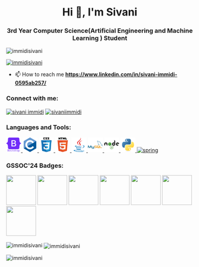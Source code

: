 <h1 align="center">Hi 👋, I'm Sivani</h1>
<h3 align="center">3rd Year Computer Science(Artificial Engineering and Machine Learning ) Student</h3>

<p align="left"> <img src="https://komarev.com/ghpvc/?username=immidisivani&label=Profile%20views&color=0e75b6&style=flat" alt="immidisivani" /> </p>

<p align="left"> <a href="https://github.com/ryo-ma/github-profile-trophy"><img src="https://github-profile-trophy.vercel.app/?username=immidisivani" alt="immidisivani" /></a> </p>

- 📫 How to reach me **https://www.linkedin.com/in/sivani-immidi-0595ab257/**

<h3 align="left">Connect with me:</h3>
<p align="left">
<a href="https://linkedin.com/in/sivani immidi" target="blank"><img align="center" src="https://raw.githubusercontent.com/rahuldkjain/github-profile-readme-generator/master/src/images/icons/Social/linked-in-alt.svg" alt="sivani immidi" height="30" width="40" /></a>
<a href="https://www.leetcode.com/sivaniimmidi" target="blank"><img align="center" src="https://raw.githubusercontent.com/rahuldkjain/github-profile-readme-generator/master/src/images/icons/Social/leet-code.svg" alt="sivaniimmidi" height="30" width="40" /></a>
</p>

<h3 align="left">Languages and Tools:</h3>
<p align="left"> <a href="https://getbootstrap.com" target="_blank" rel="noreferrer"> <img src="https://raw.githubusercontent.com/devicons/devicon/master/icons/bootstrap/bootstrap-plain-wordmark.svg" alt="bootstrap" width="40" height="40"/> </a> <a href="https://www.cprogramming.com/" target="_blank" rel="noreferrer"> <img src="https://raw.githubusercontent.com/devicons/devicon/master/icons/c/c-original.svg" alt="c" width="40" height="40"/> </a> <a href="https://www.w3schools.com/css/" target="_blank" rel="noreferrer"> <img src="https://raw.githubusercontent.com/devicons/devicon/master/icons/css3/css3-original-wordmark.svg" alt="css3" width="40" height="40"/> </a> <a href="https://www.w3.org/html/" target="_blank" rel="noreferrer"> <img src="https://raw.githubusercontent.com/devicons/devicon/master/icons/html5/html5-original-wordmark.svg" alt="html5" width="40" height="40"/> </a> <a href="https://www.java.com" target="_blank" rel="noreferrer"> <img src="https://raw.githubusercontent.com/devicons/devicon/master/icons/java/java-original.svg" alt="java" width="40" height="40"/> </a> <a href="https://www.mysql.com/" target="_blank" rel="noreferrer"> <img src="https://raw.githubusercontent.com/devicons/devicon/master/icons/mysql/mysql-original-wordmark.svg" alt="mysql" width="40" height="40"/> </a> <a href="https://nodejs.org" target="_blank" rel="noreferrer"> <img src="https://raw.githubusercontent.com/devicons/devicon/master/icons/nodejs/nodejs-original-wordmark.svg" alt="nodejs" width="40" height="40"/> </a> <a href="https://www.python.org" target="_blank" rel="noreferrer"> <img src="https://raw.githubusercontent.com/devicons/devicon/master/icons/python/python-original.svg" alt="python" width="40" height="40"/> </a> <a href="https://spring.io/" target="_blank" rel="noreferrer"> <img src="https://www.vectorlogo.zone/logos/springio/springio-icon.svg" alt="spring" width="40" height="40"/> </a> </p>

<h3 align="left">GSSOC'24 Badges:</h3>
<p align="left">
<img src="https://gssoc.girlscript.tech/badges/postman.png?imwidth=96" width="80" height="80">
<img src="https://gssoc.girlscript.tech/badges/1.png?imwidth=96" width="80" height="80">
<img src="https://gssoc.girlscript.tech/badges/2.png?imwidth=96" width="80" height="80">
<img src="https://gssoc.girlscript.tech/badges/3.png?imwidth=96" width="80" height="80">
<img src="https://gssoc.girlscript.tech/badges/4.png?imwidth=96" width="80" height="80">
<img src="https://gssoc.girlscript.tech/badges/5.png?imwidth=96" width="80" height="80">
<img src="https://gssoc.girlscript.tech/badges/6.png?imwidth=96" width="80" height="80">
</p>

<p><img align="left" src="https://github-readme-stats.vercel.app/api/top-langs?username=immidisivani&show_icons=true&locale=en&layout=compact" alt="immidisivani" /></p>

<p>&nbsp;<img align="center" src="https://github-readme-stats.vercel.app/api?username=immidisivani&show_icons=true&locale=en" alt="immidisivani" /></p>

<p><img align="center" src="https://github-readme-streak-stats.herokuapp.com/?user=immidisivani&" alt="immidisivani" /></p>
